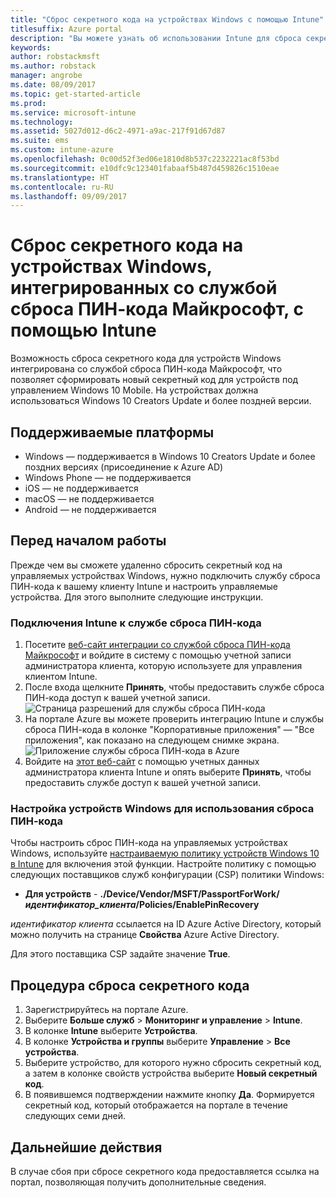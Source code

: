 ```yaml
---
title: "Сброс секретного кода на устройствах Windows с помощью Intune"
titlesuffix: Azure portal
description: "Вы можете узнать об использовании Intune для сброса секретного кода на устройствах Windows, интегрированных со службой сброса ПИН-кода Майкрософт."
keywords: 
author: robstackmsft
ms.author: robstack
manager: angrobe
ms.date: 08/09/2017
ms.topic: get-started-article
ms.prod: 
ms.service: microsoft-intune
ms.technology: 
ms.assetid: 5027d012-d6c2-4971-a9ac-217f91d67d87
ms.suite: ems
ms.custom: intune-azure
ms.openlocfilehash: 0c00d52f3ed06e1810d8b537c2232221ac8f53bd
ms.sourcegitcommit: e10dfc9c123401fabaaf5b487d459826c1510eae
ms.translationtype: HT
ms.contentlocale: ru-RU
ms.lasthandoff: 09/09/2017
---
```

# <a name="reset-the-passcode-on-windows-devices-integrated-with-the-microsoft-pin-reset-service-using-intune"></a>Сброс секретного кода на устройствах Windows, интегрированных со службой сброса ПИН-кода Майкрософт, с помощью Intune

Возможность сброса секретного кода для устройств Windows интегрирована со службой сброса ПИН-кода Майкрософт, что позволяет сформировать новый секретный код для устройств под управлением Windows 10 Mobile. На устройствах должна использоваться Windows 10 Creators Update и более поздней версии.

## <a name="supported-platforms"></a>Поддерживаемые платформы

- Windows — поддерживается в Windows 10 Creators Update и более поздних версиях (присоединение к Azure AD)
- Windows Phone — не поддерживается
- iOS — не поддерживается
- macOS — не поддерживается
- Android — не поддерживается


## <a name="before-you-start"></a>Перед началом работы

Прежде чем вы сможете удаленно сбросить секретный код на управляемых устройствах Windows, нужно подключить службу сброса ПИН-кода к вашему клиенту Intune и настроить управляемые устройства. Для этого выполните следующие инструкции.

### <a name="connect-intune-with-the-pin-reset-service"></a>Подключения Intune к службе сброса ПИН-кода

1. Посетите [веб-сайт интеграции со службой сброса ПИН-кода Майкрософт](https://login.windows.net/common/oauth2/authorize?response_type=code&client_id=b8456c59-1230-44c7-a4a2-99b085333e84&resource=https%3A%2F%2Fgraph.windows.net&redirect_uri=https%3A%2F%2Fcred.microsoft.com&state=e9191523-6c2f-4f1d-a4f9-c36f26f89df0&prompt=admin_consent) и войдите в систему с помощью учетной записи администратора клиента, которую используете для управления клиентом Intune.
2. После входа щелкните **Принять**, чтобы предоставить службе сброса ПИН-кода доступ к вашей учетной записи.<br>
![Страница разрешений для службы сброса ПИН-кода](./media/pin-reset-service-application.png)
3. На портале Azure вы можете проверить интеграцию Intune и службы сброса ПИН-кода в колонке "Корпоративные приложения" — "Все приложения", как показано на следующем снимке экрана.<br>
![Приложение службы сброса ПИН-кода в Azure](./media/pin-reset-service-home-screen.png)
4. Войдите на [этот веб-сайт](https://login.windows.net/common/oauth2/authorize?response_type=code&client_id=9115dd05-fad5-4f9c-acc7-305d08b1b04e&resource=https%3A%2F%2Fcred.microsoft.com%2F&redirect_uri=ms-appx-web%3A%2F%2FMicrosoft.AAD.BrokerPlugin%2F9115dd05-fad5-4f9c-acc7-305d08b1b04e&state=6765f8c5-f4a7-4029-b667-46a6776ad611&prompt=admin_consent) с помощью учетных данных администратора клиента Intune и опять выберите **Принять**, чтобы предоставить службе доступ к вашей учетной записи.

### <a name="configure-windows-devices-to-use-pin-reset"></a>Настройка устройств Windows для использования сброса ПИН-кода

Чтобы настроить сброс ПИН-кода на управляемых устройствах Windows, используйте [настраиваемую политику устройств Windows 10 в Intune](custom-settings-windows-10.md) для включения этой функции. Настройте политику с помощью следующих поставщиков служб конфигурации (CSP) политики Windows:


- **Для устройств** - **./Device/Vendor/MSFT/PassportForWork/*идентификатор_клиента*/Policies/EnablePinRecovery**

*идентификатор клиента* ссылается на ID Azure Active Directory, который можно получить на странице **Свойства** Azure Active Directory.

Для этого поставщика CSP задайте значение **True**.

## <a name="steps-to-reset-the-passcode"></a>Процедура сброса секретного кода

1. Зарегистрируйтесь на портале Azure.
2. Выберите **Больше служб** > **Мониторинг и управление** > **Intune**.
3. В колонке **Intune** выберите **Устройства**.
4. В колонке **Устройства и группы** выберите **Управление** > **Все устройства**.
5. Выберите устройство, для которого нужно сбросить секретный код, а затем в колонке свойств устройства выберите **Новый секретный код**.
6. В появившемся подтверждении нажмите кнопку **Да**. Формируется секретный код, который отображается на портале в течение следующих семи дней.

## <a name="next-steps"></a>Дальнейшие действия

В случае сбоя при сбросе секретного кода предоставляется ссылка на портал, позволяющая получить дополнительные сведения.


